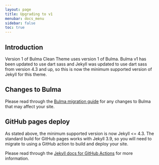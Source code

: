 ```yaml
---
layout: page
title: Upgrading to v1
menubar: docs_menu
sidebar: false
toc: true
---
```


## Introduction

Version 1 of Bulma Clean Theme uses version 1 of Bulma. Bulma v1 has been updated to use dart sass and Jekyll was updated to use dart sass from version 4.3 and up, so this is now the minimum supported version of Jekyll for this theme. 

## Changes to Bulma

Please read through the [Bulma migration guide](https://bulma.io/documentation/start/migrating-to-v1/) for any changes to Bulma that may affect your site.  

## GitHub pages deploy

 As stated above, the minimum supported version is now Jekyll <= 4.3. The standard build for GitHub pages works with Jekyll 3.9, so you will need to migrate to using a GitHub action to build and deploy your site. 

 Please read through the [Jekyll docs for GitHub Actions](https://jekyllrb.com/docs/continuous-integration/github-actions/) for more information.